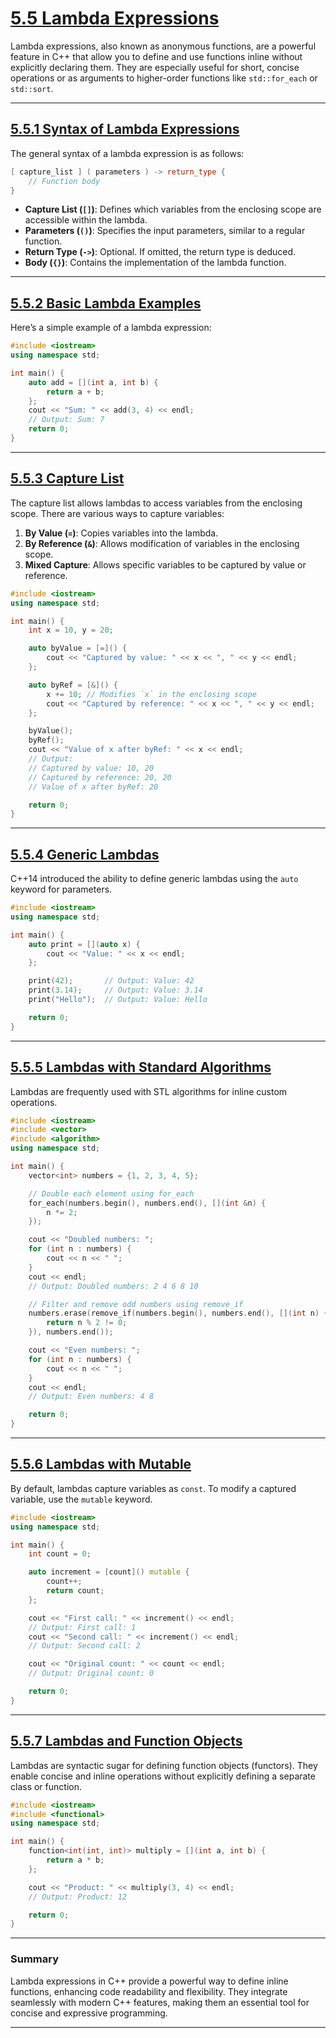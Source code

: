 # [5.5 Lambda Expressions](#55-lambda-expressions)

Lambda expressions, also known as anonymous functions, are a powerful feature in C++ that allow you to define and use functions inline without explicitly declaring them. They are especially useful for short, concise operations or as arguments to higher-order functions like `std::for_each` or `std::sort`.

---

## [5.5.1 Syntax of Lambda Expressions](#551-syntax-of-lambda-expressions)

The general syntax of a lambda expression is as follows:

```cpp
[ capture_list ] ( parameters ) -> return_type {
    // Function body
}
```

- **Capture List (`[]`)**: Defines which variables from the enclosing scope are accessible within the lambda.
- **Parameters (`()`)**: Specifies the input parameters, similar to a regular function.
- **Return Type (`->`)**: Optional. If omitted, the return type is deduced.
- **Body (`{}`)**: Contains the implementation of the lambda function.

---

## [5.5.2 Basic Lambda Examples](#552-basic-lambda-examples)

Here’s a simple example of a lambda expression:

```cpp
#include <iostream>
using namespace std;

int main() {
    auto add = [](int a, int b) {
        return a + b;
    };
    cout << "Sum: " << add(3, 4) << endl;
    // Output: Sum: 7
    return 0;
}
```

---

## [5.5.3 Capture List](#553-capture-list)

The capture list allows lambdas to access variables from the enclosing scope. There are various ways to capture variables:

1. **By Value (`=`)**: Copies variables into the lambda.
2. **By Reference (`&`)**: Allows modification of variables in the enclosing scope.
3. **Mixed Capture**: Allows specific variables to be captured by value or reference.

```cpp
#include <iostream>
using namespace std;

int main() {
    int x = 10, y = 20;

    auto byValue = [=]() {
        cout << "Captured by value: " << x << ", " << y << endl;
    };

    auto byRef = [&]() {
        x += 10; // Modifies `x` in the enclosing scope
        cout << "Captured by reference: " << x << ", " << y << endl;
    };

    byValue();
    byRef();
    cout << "Value of x after byRef: " << x << endl;
    // Output:
    // Captured by value: 10, 20
    // Captured by reference: 20, 20
    // Value of x after byRef: 20

    return 0;
}
```

---

## [5.5.4 Generic Lambdas](#554-generic-lambdas)

C++14 introduced the ability to define generic lambdas using the `auto` keyword for parameters.

```cpp
#include <iostream>
using namespace std;

int main() {
    auto print = [](auto x) {
        cout << "Value: " << x << endl;
    };

    print(42);       // Output: Value: 42
    print(3.14);     // Output: Value: 3.14
    print("Hello");  // Output: Value: Hello

    return 0;
}
```

---

## [5.5.5 Lambdas with Standard Algorithms](#555-lambdas-with-standard-algorithms)

Lambdas are frequently used with STL algorithms for inline custom operations.

```cpp
#include <iostream>
#include <vector>
#include <algorithm>
using namespace std;

int main() {
    vector<int> numbers = {1, 2, 3, 4, 5};

    // Double each element using for_each
    for_each(numbers.begin(), numbers.end(), [](int &n) {
        n *= 2;
    });

    cout << "Doubled numbers: ";
    for (int n : numbers) {
        cout << n << " ";
    }
    cout << endl;
    // Output: Doubled numbers: 2 4 6 8 10

    // Filter and remove odd numbers using remove_if
    numbers.erase(remove_if(numbers.begin(), numbers.end(), [](int n) {
        return n % 2 != 0;
    }), numbers.end());

    cout << "Even numbers: ";
    for (int n : numbers) {
        cout << n << " ";
    }
    cout << endl;
    // Output: Even numbers: 4 8

    return 0;
}
```

---

## [5.5.6 Lambdas with Mutable](#556-lambdas-with-mutable)

By default, lambdas capture variables as `const`. To modify a captured variable, use the `mutable` keyword.

```cpp
#include <iostream>
using namespace std;

int main() {
    int count = 0;

    auto increment = [count]() mutable {
        count++;
        return count;
    };

    cout << "First call: " << increment() << endl;
    // Output: First call: 1
    cout << "Second call: " << increment() << endl;
    // Output: Second call: 2

    cout << "Original count: " << count << endl;
    // Output: Original count: 0

    return 0;
}
```

---

## [5.5.7 Lambdas and Function Objects](#557-lambdas-and-function-objects)

Lambdas are syntactic sugar for defining function objects (functors). They enable concise and inline operations without explicitly defining a separate class or function.

```cpp
#include <iostream>
#include <functional>
using namespace std;

int main() {
    function<int(int, int)> multiply = [](int a, int b) {
        return a * b;
    };

    cout << "Product: " << multiply(3, 4) << endl;
    // Output: Product: 12

    return 0;
}
```

--- 

### Summary

Lambda expressions in C++ provide a powerful way to define inline functions, enhancing code readability and flexibility. They integrate seamlessly with modern C++ features, making them an essential tool for concise and expressive programming.

---
